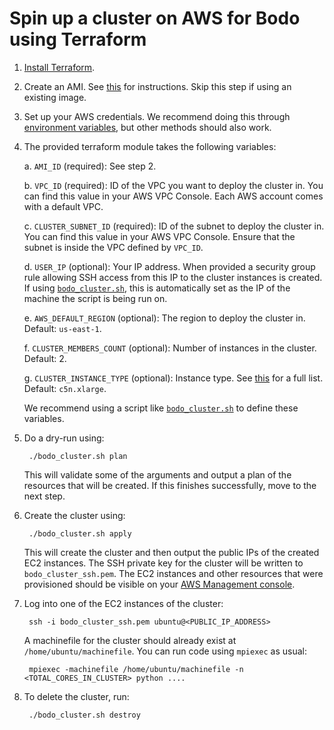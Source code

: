 # Spin up a cluster on AWS for Bodo using Terraform

1. [Install Terraform](https://www.terraform.io/downloads.html).

1. Create an AMI. See [this](./bodo-ami/README.md) for instructions. Skip this step if using an existing image.

1. Set up your AWS credentials. We recommend doing this through [environment variables](https://docs.aws.amazon.com/cli/latest/userguide/cli-configure-envvars.html), but other methods should also work.

1. The provided terraform module takes the following variables:

    a. ``AMI_ID`` (required): See step 2.
    
    b. ``VPC_ID`` (required): ID of the VPC you want to deploy the cluster in. You can find this value in your AWS VPC Console. Each AWS account comes with a default VPC.
    
    c. ``CLUSTER_SUBNET_ID`` (required): ID of the subnet to deploy the cluster in. You can find this value in your AWS VPC Console. Ensure that the subnet is inside the VPC defined by ``VPC_ID``.
    
    d. ``USER_IP`` (optional): Your IP address. When provided a security group rule allowing SSH access from this IP to the cluster instances is created. If using [``bodo_cluster.sh``](./bodo_cluster.sh), this is automatically set as the IP of the machine the script is being run on.

    e. ``AWS_DEFAULT_REGION`` (optional): The region to deploy the cluster in. Default: ``us-east-1``.

    f. ``CLUSTER_MEMBERS_COUNT`` (optional): Number of instances in the cluster. Default: 2.

    g. ``CLUSTER_INSTANCE_TYPE`` (optional): Instance type. See [this](https://aws.amazon.com/ec2/instance-types/) for a full list. Default: ``c5n.xlarge``.

    We recommend using a script like [``bodo_cluster.sh``](./bodo_cluster.sh) to define these variables.

1. Do a dry-run using:

        ./bodo_cluster.sh plan

    This will validate some of the arguments and output a plan of the resources that will be created. If this finishes successfully, move to the next step.

1. Create the cluster using:

        ./bodo_cluster.sh apply

    This will create the cluster and then output the public IPs of the created EC2 instances. 
    The SSH private key for the cluster will be written to ``bodo_cluster_ssh.pem``.
    The EC2 instances and other resources that were provisioned should be visible on your [AWS Management console](https://aws.amazon.com/console/).
    
1. Log into one of the EC2 instances of the cluster:

        ssh -i bodo_cluster_ssh.pem ubuntu@<PUBLIC_IP_ADDRESS>

    A machinefile for the cluster should already exist at ``/home/ubuntu/machinefile``.
    You can run code using ``mpiexec`` as usual:

        mpiexec -machinefile /home/ubuntu/machinefile -n <TOTAL_CORES_IN_CLUSTER> python ....

1. To delete the cluster, run:

        ./bodo_cluster.sh destroy
